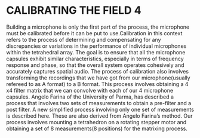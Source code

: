 # CALIBRATING THE FIELD 4


Building a microphone is only the first part of the process, the microphone must be calibrated before it can be put to use.Calibration in this context refers to the process of determining and compensating for any discrepancies or variations in the performance of individual microphones within the tetrahedral array. The goal is to ensure that all the microphone capsules exhibit similar characteristics, especially in terms of frequency response and phase, so that the overall system operates cohesively and accurately captures spatial audio. The process of calibration also involves transforming the recordings that we have got from our microphone(usually refereed to as A format) to a B format. This process involves obtaining a 4 x4 filter matrix that we can convolve with each of our 4 microphone capsules.
Angelo Farina of the University of Parma, has described a process that involves two sets of measurements to obtain a pre-filter and a post filter. A new simplified process involving only one set of measurements is described here. These are also derived from Angelo Farina’s method. 
Our process involves mounting a tetrahedron on a rotating stepper motor and obtaining a set of 8 measurements(8 positions) for the matrixing process.
